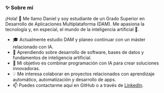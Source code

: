 ### ✨ Sobre mí

¡Hola! 👋 Me llamo Daniel y soy estudiante de un Grado Superior en Desarrollo de Aplicaciones Multiplataforma (DAM). Me apasiona la tecnología y, en especial, el mundo de la inteligencia artificial 🤖.

- 🎓 Actualmente estudio DAM y planeo continuar con un máster relacionado con IA.
- 🌱 Aprendiendo sobre desarrollo de software, bases de datos y fundamentos de inteligencia artificial.
- 🚀 Mi objetivo es combinar programación con IA para crear soluciones innovadoras.
- 💡 Me interesa colaborar en proyectos relacionados con aprendizaje automático, automatización y desarrollo de apps.
- 📫 Puedes contactarme aquí en GitHub o a través de [LinkedIn](https://www.linkedin.com/in/daniel-garcia-brun-98a54b274/).
